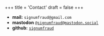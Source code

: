 +++
title = 'Contact'
draft = false
+++

- **mail:** `signumfraud@gmail.com`
- **mastodon** [`@signumfraud@mastodon.social`](https://mastodon.social/@signumfraud)
- **github:** [`signumfraud`](https://github.com/signumfraud)
